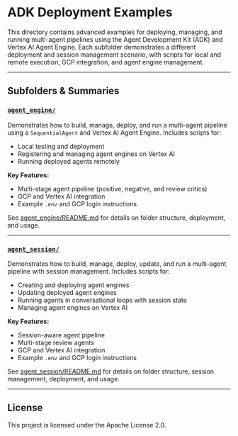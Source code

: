 # ADK Deployment Examples

This directory contains advanced examples for deploying, managing, and running multi-agent pipelines using the Agent Development Kit (ADK) and Vertex AI Agent Engine. Each subfolder demonstrates a different deployment and session management scenario, with scripts for local and remote execution, GCP integration, and agent engine management.

---

## Subfolders & Summaries

### [`agent_engine/`](agent_engine/README.md)
Demonstrates how to build, manage, deploy, and run a multi-agent pipeline using a `SequentialAgent` and Vertex AI Agent Engine. Includes scripts for:
- Local testing and deployment
- Registering and managing agent engines on Vertex AI
- Running deployed agents remotely

**Key Features:**
- Multi-stage agent pipeline (positive, negative, and review critics)
- GCP and Vertex AI integration
- Example `.env` and GCP login instructions

See [agent_engine/README.md](agent_engine/README.md) for details on folder structure, deployment, and usage.

---

### [`agent_session/`](agent_session/README.md)
Demonstrates how to build, manage, deploy, update, and run a multi-agent pipeline with session management. Includes scripts for:
- Creating and deploying agent engines
- Updating deployed agent engines
- Running agents in conversational loops with session state
- Managing agent engines on Vertex AI

**Key Features:**
- Session-aware agent pipeline
- Multi-stage review agents
- GCP and Vertex AI integration
- Example `.env` and GCP login instructions

See [agent_session/README.md](agent_session/README.md) for details on folder structure, session management, deployment, and usage.

---

## License

This project is licensed under the Apache License 2.0.
